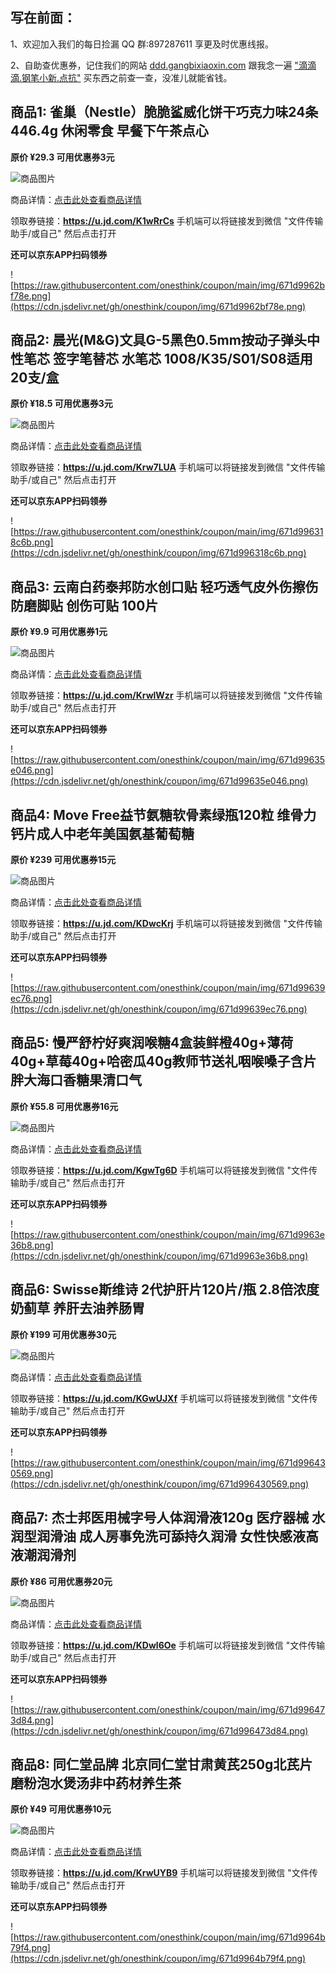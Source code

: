 ## 写在前面：

1、欢迎加入我们的每日捡漏 QQ 群:897287611 享更及时优惠线报。

2、自助查优惠券，记住我们的网站 [ddd.gangbixiaoxin.com](https://ddd.gangbixiaoxin.com) 跟我念一遍 ["滴滴滴.钢笔小新.点抗"](https://ddd.gangbixiaoxin.com) 买东西之前查一查，没准儿就能省钱。

## 商品1: 雀巢（Nestle）脆脆鲨威化饼干巧克力味24条446.4g 休闲零食 早餐下午茶点心

**原价 ¥29.3 可用优惠券3元**

![商品图片](http://img14.360buyimg.com/n1/jfs/t1/3158/2/26853/216403/671b1a69Fca5881e8/60dd0b80d46512bc.jpg)

商品详情：[点击此处查看商品详情](https://union-click.jd.com/jdc?e=1003156031&amp;p=JF8BAacJK1olXwIHV1tYCUMSC18MGlIQXQYyEAEFVhQnWipNWhkeQxhZDAELXx9IHDRdBAlLARhaEQoBFxJSXzIGWQFRUW8FM11fXgAVABV0HhxQCmZRDgQcTzwTdwEKYiBXWgNgHSkfVRZ-egpceCECHQp1LS4OfDh0RBd9fz13BH4AIxZVeClORSt_biBsP09EHz4FAS5zcAcKbzkdJGRYKFsqcShueAxrRS1sD2N1NykCfj9gXjpxWhhzNHVRPQQ9HEhgexZ8fi9cJlp0LQQ7fChgVF9IWTwXOQBfCD4vTBxsR29jfVpOW0NyWFJtCXsUAm8PEl0SWw8HZG5dCHtEbTBcWR5ICWjb08yKgtvArMJmTgtNAE4yVW5dDkgfC2cKGl4RXQ4DZF5VD3vArtfdkerA1b_WytaKsezCitPchdMlbTYBZF5cCUkXB2gJGVslbQYBZF1tViUWUGpfElMQDWheVx4UDw1SVAEIElgVVQIGVW5fCUoVAV84KzISOgUAAhVfCzFrBihNTDtGB1xDEylZfCUVehRKHF53FHFACQM0cS5DYBU4G2s)

领取券链接：**https://u.jd.com/K1wRrCs** 手机端可以将链接发到微信 "文件传输助手/或自己" 然后点击打开

**还可以京东APP扫码领券**

![https://raw.githubusercontent.com/onesthink/coupon/main/img/671d9962bf78e.png](https://cdn.jsdelivr.net/gh/onesthink/coupon/img/671d9962bf78e.png)

## 商品2: 晨光(M&amp;G)文具G-5黑色0.5mm按动子弹头中性笔芯 签字笔替芯 水笔芯 1008/K35/S01/S08适用 20支/盒

**原价 ¥18.5 可用优惠券3元**

![商品图片](http://img14.360buyimg.com/n1/jfs/t1/208270/28/45404/121273/670cacc5F7f0440fc/aede7924453f51a1.jpg)

商品详情：[点击此处查看商品详情](https://union-click.jd.com/jdc?e=1003156031&amp;p=JF8BAZkJK1olXwIHVllaC0keCl8KE1kcWAYyEAEFVhQnWipNWhkeQxhZDAELXx9IHDRdBAlLARhaEQoBFxJSXzIGWQFRUUZiDSc4dCJLXTtbeykXOHtEFCkEfCJ2awEPWx0cPWZDHSpcYQ1XRGptXlsCHQp2CwQ9cThgRBd9fwh3B2YAIyxUailOZyt_biNxP09-Hz0vADJzcG4KbDkcNGRbPwA-cStHeAxrRSxKLWF1HV4cfC9gXjpxRQFiKF9_MCo1QzNudwp8UiBUK29UNioUfxwnS2hbHgJ3KE9iDSwpdy1udCd_aVtcPQoOZF9tC0oXBGYOHF0cWDYyVF5tXiUXAm4JGloVXQMAZF9tCE0UC2cAGVoQWg4GVm5dAEwn1MKwztGkiI67gMDV3_Kw1ua0z8WdbTYyV25dCUoVA2sPGlkVbTYCV25eOBV5AjwOGVsWCQFsCF0dQUxfBDVmElkRXQIEUl1tCkoWAW04K2tVPV97MSI0VBVDUA96GT5oG0Z1DSo0aSN5BC9OEjt1HE92VTcbSAwSZioIK1sl)

领取券链接：**https://u.jd.com/Krw7LUA** 手机端可以将链接发到微信 "文件传输助手/或自己" 然后点击打开

**还可以京东APP扫码领券**

![https://raw.githubusercontent.com/onesthink/coupon/main/img/671d996318c6b.png](https://cdn.jsdelivr.net/gh/onesthink/coupon/img/671d996318c6b.png)

## 商品3: 云南白药泰邦防水创口贴  轻巧透气皮外伤擦伤防磨脚贴 创伤可贴 100片

**原价 ¥9.9 可用优惠券1元**

![商品图片](http://img14.360buyimg.com/n1/jfs/t1/185251/31/49957/152483/6715ebd8Fc36503a0/18dc76520070d704.jpg)

商品详情：[点击此处查看商品详情](https://union-click.jd.com/jdc?e=1003156031&amp;p=JF8BAa8JK1olXwIHU15fCEsTAV8IGloUXA4HUltYAUInRzBQRQQlBENHFRxWFlVMWzBeTA9KQl1XSwwDVFVPRjtUBAJQAVsMFgQZBCliRwlXRT5RDQ9bPyAYcAthAxMIe1wUBGgANDgIfSBCRiZ2UyMUNHt7LwlKSEdjeh9tbChyAnFrBjcpe0tLexpsfzlPLQR0JlYrahJrRwxDYz93XHpJIBZUay9ke21-aVNmP19hCyo0cz1sYAxWbSJxPn9xJxspUjxKVhZJWDlOKm1nIy4dcDJjZhZ7ZBlhNGZiLS0iX3t1Xj9WE19FOWZiKiUDWApkXjlNHx11UQoyVW5eCUsQCmkPHVIQbTYCVG4fZpKnqLuFso290d--yonikZ-fjV8JK1sTXg4KXF1bC0oSCmg4G1MSbdGv7IvXuZ6furuWk4ys-tOL6IrDgHsnM2w4G1oUXwYGU19fCHsnA2w4GGtLMwdRU1tVCUIfbTMLWx1eFVYAOldfAEMUCmsOK1kUXAQAZG5taj5TZTBWfh9FVF9pKhslSD0Xf29oHFpMMwRiMgsoYx5SShFAY1p8IH95A25dOA)

领取券链接：**https://u.jd.com/KrwlWzr** 手机端可以将链接发到微信 "文件传输助手/或自己" 然后点击打开

**还可以京东APP扫码领券**

![https://raw.githubusercontent.com/onesthink/coupon/main/img/671d99635e046.png](https://cdn.jsdelivr.net/gh/onesthink/coupon/img/671d99635e046.png)

## 商品4: Move Free益节氨糖软骨素绿瓶120粒 维骨力钙片成人中老年美国氨基葡萄糖

**原价 ¥239 可用优惠券15元**

![商品图片](http://img14.360buyimg.com/n1/jfs/t1/155589/38/49520/163924/671c6ce3F827d5760/593d615c5fe78b3f.jpg)

商品详情：[点击此处查看商品详情](https://union-click.jd.com/jdc?e=1003156031&amp;p=JF8BAaUJK1olXwIHU1daC00SBF8LHVIcWwQAZBoCUBVIMzZNXhpXVhgcDwYCXhxDXHBTTkRHA1ocDBsJVFRORjNVFRlPGQpUMjsVb0t_ZilbfzJrHn5nAhoYUS4eWB1mGRNRFGBrLBcACSt3VTFqQ11TSkYOIFwPWzJkeCp8QSxzKnJHEzwkczdjAi0OfzJmPnJ2Clc4cThrdDJ8HTlsBHp7IBxaa0lNYw96eBxiAnZlIz1dTz9uazdgRD9mKnQCKikAAQhhZxtqbCgVAnJrNDsqQShLex8cGS4BX3MyVxgESTRfeihtbBtKNX9rPV4UTk1KY2MEK1olXgcCU1dbD00eBl84G1slH2hABgcFXxwL2tmTwvqBbQcyVFheAEMfAW4NElwSWzYCXFlt3-av1uW5ztOsiZiKg-f63cKr1_GAK2slXjYCVV9fCE8QAm0IK2sVXjYBZAAzCRgfA2wAHVl7AQVCHVkWUEp5A2YIHl0WXwQyVl9cCkknM19efT5dOgZqMRgObCJpQBdtTR9QBGMLDywzCgNTSglhYxJIXGZiAgA_UE1RM284)

领取券链接：**https://u.jd.com/KDwcKrj** 手机端可以将链接发到微信 "文件传输助手/或自己" 然后点击打开

**还可以京东APP扫码领券**

![https://raw.githubusercontent.com/onesthink/coupon/main/img/671d99639ec76.png](https://cdn.jsdelivr.net/gh/onesthink/coupon/img/671d99639ec76.png)

## 商品5: 慢严舒柠好爽润喉糖4盒装鲜橙40g+薄荷40g+草莓40g+哈密瓜40g教师节送礼咽喉嗓子含片胖大海口香糖果清口气

**原价 ¥55.8 可用优惠券16元**

![商品图片](http://img14.360buyimg.com/n1/jfs/t1/220760/36/43538/201327/670cd07fF65379d41/9b38fef9ff0513e5.jpg)

商品详情：[点击此处查看商品详情](https://union-click.jd.com/jdc?e=1003156031&amp;p=JF8BAagJK1olXwIHU1tbDEkUBl8IGloUXgQLVV1VC0knRzBQRQQlBENHFRxWFlVMWzBeTA9KQl1XSwwDVFVPRjtUBAJQAVsMFgQZBC1vVTJuQR5BKn17PBU9XTZDXmpLUCBIWmgAJDwFcCNqCjtUQgRGVFRBJgZKSEdjeh9tbChAGHBrJD0kax5SexpsSzlMOQR1NlYvahF_Rw9DYz93XHJJIDxVei9jf21raVJFP1x-Uj0vaBhsYAxJbyJ9PXJhJxkqbDxKVhZJWixsJWBrCSYVcDJjYRZ7ZB9hAnpkIy0-X3trXhBQZj9nJ2MEJiEFFitsYhZjSRBTUQoyVW5eCUsQCmkPHVIQbTYCVG4OZgxIRG4IGVkTVQcFZF9tCE0UC2cAGVoRXAYDXG5dAEwn1MKwztGkiI67gMDV3_Kw1ua0z8WdbTYyV25dCUoVA2sPGlkVbTYCV25eOBV5AjwPHg8UWQ9sCF0dQU0WX25mElkdXwEHXFltCkoWAW04K2tzJVBfMgQYXDxsegdDew5oCVsHFxUmVUx5AR9qQyN9IA9WCAcCW0JFQB1QK1sl)

领取券链接：**https://u.jd.com/KgwTg6D** 手机端可以将链接发到微信 "文件传输助手/或自己" 然后点击打开

**还可以京东APP扫码领券**

![https://raw.githubusercontent.com/onesthink/coupon/main/img/671d9963e36b8.png](https://cdn.jsdelivr.net/gh/onesthink/coupon/img/671d9963e36b8.png)

## 商品6: Swisse斯维诗 2代护肝片120片/瓶 2.8倍浓度奶蓟草 养肝去油养肠胃

**原价 ¥199 可用优惠券30元**

![商品图片](http://img14.360buyimg.com/n1/jfs/t1/191063/30/49847/174219/671cee49F2a3ca801/67f21d0aa62c67f8.jpg)

商品详情：[点击此处查看商品详情](https://union-click.jd.com/jdc?e=1003156031&amp;p=JF8BAacJK1olXwIHV1xcAEkWBV8IGloUWgcAUFpfAEInRzBQRQQlBENHFRxWFlVMWzBeTA9KQl1XSwwDVFVPRjtUBAJQAVsMFgQZBC93ZRtXGCYSBXFSEjkbDU51dxJce1lNCWgAVVYAaA13ajV0Wz1dJENyDStKSEdjeh9tbChqGXJdMDgqQQJLexpvaTlMGwR2DFYvahFrRw99Yzh3XGZJIBZVfi9kZ21-eVJ2P1xXEypfYCxsYAxWbSJhPXFbLx0qfDxKVhZJWjxgA2RlVSpdcDJjZhZ7bARhNHJRIxddX3tISAoOegJ0ImRiECRfEh5DUQtyTwRlUQoyVW5eCUsQCmkPHVIQbTYCVG4OZhBCHy1OQxlXCQIyVW5dDkgfC2cLE1kWWgMDZF5VD3vArtfdkerA1b_WytaKsezCitPchdMlbTYBZF5cCUkXB2gJGVslbQYBZF1tViUWUGkLGVxCCGheVx4UDRJcAgEIElgUXgcHUW5fCUoVAV84Kz91O3JdVyNaUDxHRQhOHl53KXtWNFwFXCUVAmdVex11NFx-FDgVcQ5nWho4G2s)

领取券链接：**https://u.jd.com/KGwUJXf** 手机端可以将链接发到微信 "文件传输助手/或自己" 然后点击打开

**还可以京东APP扫码领券**

![https://raw.githubusercontent.com/onesthink/coupon/main/img/671d996430569.png](https://cdn.jsdelivr.net/gh/onesthink/coupon/img/671d996430569.png)

## 商品7: 杰士邦医用械字号人体润滑液120g 医疗器械 水润型润滑油 成人房事免洗可舔持久润滑 女性快感液高液潮润滑剂

**原价 ¥86 可用优惠券20元**

![商品图片](http://img14.360buyimg.com/n1/jfs/t1/166922/12/33636/122071/671a396cFf30439f2/08956569a2af74fb.jpg)

商品详情：[点击此处查看商品详情](https://union-click.jd.com/jdc?e=1003156031&amp;p=JF8BAawJK1olXwIHU11eAU8VAl8IGloUWA8AUlpeDE0nRzBQRQQlBENHFRxWFlVMWzBeTA9KQl1XSwwDVFVPRjtUBAJQAVsMFgQZBEoXChN_TDpxXw5aNAk-Y0pCexhSGyVuXGgAMCYECCt8fzVJWSxKNl10FwlKSEdjeh9tbChiAXJdBjgqUThWexpsfTlPNQRhNlc9ahJvRw9TYCx3FFRJIxZUaC9ka21-eVNjP1xhEz0_dCJsYAxWb1lDDnJhKxkqCTxKVhZJWjgXCG1iDhgecDJjYRtRcARhAmZnIC0UX3tMfWh0awcLHGN7BCM_XQ9iBxRrUg5TUQoyVW5eCUsQCmkPHVIQbTYCVG4OZpy7gruagYOmytOLyIr3hHsWM28OGFMdVQUEV11eCEsnA2cPK4y45dOI5YvVsZ-Ji7ixvI6c4dKc3G5tOEgnA24JGVsRWgcAVG5tCEgnAF9WdVpGWgMKVVcPZhcUQylDUAZdMw8AXVZYAUoTM20JGlkXbTYyVV5UdDxAYgsKEwN1CmVpVQslfxEXfRQJdVlxJV8CNDUhUgpVdDBjQC1WCjYCZA)

领取券链接：**https://u.jd.com/KDwl6Oe** 手机端可以将链接发到微信 "文件传输助手/或自己" 然后点击打开

**还可以京东APP扫码领券**

![https://raw.githubusercontent.com/onesthink/coupon/main/img/671d996473d84.png](https://cdn.jsdelivr.net/gh/onesthink/coupon/img/671d996473d84.png)

## 商品8: 同仁堂品牌 北京同仁堂甘肃黄芪250g北芪片磨粉泡水煲汤非中药材养生茶

**原价 ¥49 可用优惠券10元**

![商品图片](http://img14.360buyimg.com/n1/jfs/t1/164713/28/51159/222069/671b378aF68c431fa/012af6a2e1d41b55.jpg)

商品详情：[点击此处查看商品详情](https://union-click.jd.com/jdc?e=1003156031&amp;p=JF8BAacJK1olXwIHUF9ZDUkQBV8IGloUWAcKUlhVDkgnRzBQRQQlBENHFRxWFlVMWzBeTA9KQl1XSwwDVFVPRjtUBAJQAVsMFgQZBA9cB28PGxsQGWcLE1obCxcUfhQKby4VG2gAAwgrQwxXRTlOZSAVL1x-KSlKSEdjeh9tbChiGXB7BjokazBVexpvbTlMDwR1DFc-ahJzRwxtYC13FGZJNBZVfi9jY218Q1NiP19xECkCczxsYAxJbyJ1DX9xNwIqfDxKVhZJWixsPntlI1cfcDJjYRZ7ZBxhNHpkLS0UX3sRfCROWR9wIGRJDF8nazZHfA9Ncxl1UQoyVW5eCUsQCmkPHVIQbTYCVG4LZksWAm4JGlsXWwQyVW5dDkgfC2cKGl8QWwYLZF5VD3vArtfdkerA1b_WytaKsezCitPchdMlbTYBZF5cCUkXB2gJGVslbQYBZF1tViUWUGkKGggcXGheVx4UDk4SQAEBGVwWVQMCUW5fCUoVAV84Kx9eWQYFVB5YTCoeRGtOGAcWIH0AICtdTiUVVDl-UBxVG1BEKiVdehFrfhg4G2s)

领取券链接：**https://u.jd.com/KrwUYB9** 手机端可以将链接发到微信 "文件传输助手/或自己" 然后点击打开

**还可以京东APP扫码领券**

![https://raw.githubusercontent.com/onesthink/coupon/main/img/671d9964b79f4.png](https://cdn.jsdelivr.net/gh/onesthink/coupon/img/671d9964b79f4.png)

